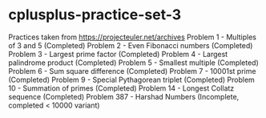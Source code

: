 # cplusplus-practice-set-3
Practices taken from https://projecteuler.net/archives
Problem 1 - Multiples of 3 and 5 (Completed)
Problem 2 - Even Fibonacci numbers (Completed)
Problem 3 - Largest prime factor (Completed)
Problem 4 - Largest palindrome product (Completed)
Problem 5 - Smallest multiple (Completed)
Problem 6 - Sum square difference (Completed)
Problem 7 - 10001st prime (Completed)
Problem 9 - Special Pythagorean triplet (Completed)
Problem 10 - Summation of primes (Completed)
Problem 14 - Longest Collatz sequence (Completed)
Problem 387 - Harshad Numbers (Incomplete, completed < 10000 variant)
